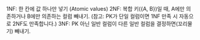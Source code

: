 1NF: 한 칸에 값 하나만 넣기 (Atomic values)
2NF: 복합 키({A, B})일 때, A에만 의존하거나 B에만 의존하는 컬럼 빼내기. (참고: PK가 단일 컬럼이면 1NF 만족 시 자동으로 2NF도 만족합니다.)
3NF: PK 아닌 일반 컬럼이 다른 일반 컬럼을 결정하면(꼬리물기) 빼내기.
